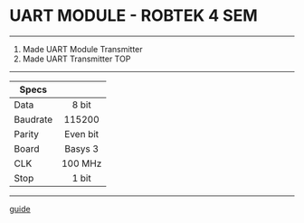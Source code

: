 # UART MODULE - ROBTEK 4 SEM
---------------------------------
1. Made UART Module Transmitter
2. Made UART Transmitter TOP
---------------------------------
| Specs         |               |
| ------------- |:-------------:|
| Data          | 8 bit         |
| Baudrate      | 115200        |
| Parity        | Even bit      |
| Board         | Basys 3       |
| CLK           | 100 MHz       |
| Stop          | 1 bit         |
---------------------------------

[guide](https://github.com/adam-p/markdown-here/wiki/Markdown-Cheatsheet)